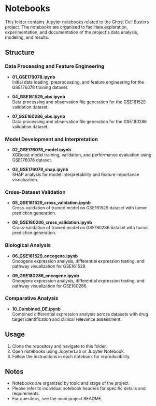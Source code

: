 # Notebooks

This folder contains Jupyter notebooks related to the Ghost Cell Busters project. The notebooks are organized to facilitate exploration, experimentation, and documentation of the project's data analysis, modeling, and results.

## Structure

### Data Processing and Feature Engineering
- **01_GSE176078.ipynb**  
   Initial data loading, preprocessing, and feature engineering for the GSE176078 training dataset.

- **04_GSE161529_obs.ipynb**  
   Data processing and observation file generation for the GSE161529 validation dataset.

- **07_GSE180286_obs.ipynb**  
   Data processing and observation file generation for the GSE180286 validation dataset.

### Model Development and Interpretation
- **02_GSE176078_model.ipynb**  
   XGBoost model training, validation, and performance evaluation using GSE176078 dataset.

- **03_GSE176078_shap.ipynb**  
   SHAP analysis for model interpretability and feature importance visualization.

### Cross-Dataset Validation
- **05_GSE161529_cross_validation.ipynb**  
   Cross-validation of trained model on GSE161529 dataset with tumor prediction generation.

- **08_GSE180286_cross_validation.ipynb**  
   Cross-validation of trained model on GSE180286 dataset with tumor prediction generation.

### Biological Analysis
- **06_GSE161529_oncogene.ipynb**  
   Oncogene expression analysis, differential expression testing, and pathway visualization for GSE161529.

- **09_GSE180286_oncogene.ipynb**  
   Oncogene expression analysis, differential expression testing, and pathway visualization for GSE180286.

### Comparative Analysis
- **10_Combined_DE.ipynb**  
   Combined differential expression analysis across datasets with drug target identification and clinical relevance assessment.

## Usage

1. Clone the repository and navigate to this folder.
2. Open notebooks using JupyterLab or Jupyter Notebook.
3. Follow the instructions in each notebook for reproducibility.

## Notes

- Notebooks are organized by topic and stage of the project.
- Please refer to individual notebook headers for specific details and requirements.
- For questions, see the main project README.
